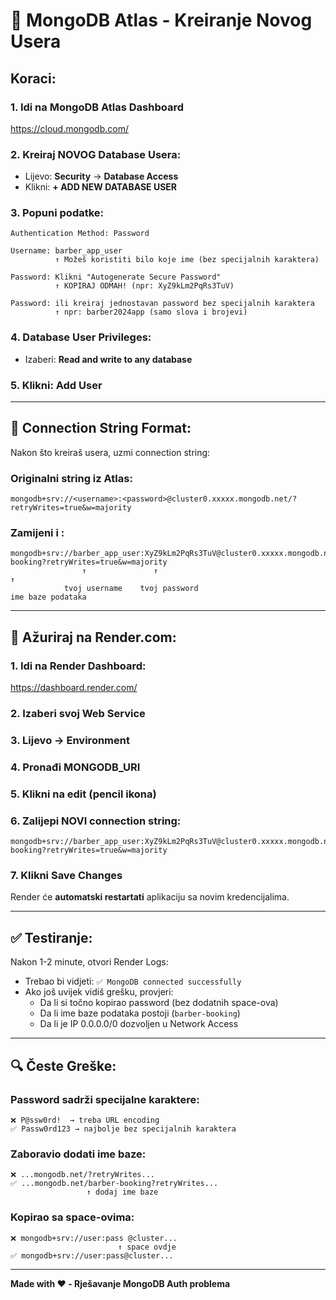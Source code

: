 # 🔑 MongoDB Atlas - Kreiranje Novog Usera

## Koraci:

### 1. Idi na MongoDB Atlas Dashboard
https://cloud.mongodb.com/

### 2. Kreiraj NOVOG Database Usera:
- Lijevo: **Security** → **Database Access**
- Klikni: **+ ADD NEW DATABASE USER**

### 3. Popuni podatke:
```
Authentication Method: Password

Username: barber_app_user
          ↑ Možeš koristiti bilo koje ime (bez specijalnih karaktera)

Password: Klikni "Autogenerate Secure Password"
          ↑ KOPIRAJ ODMAH! (npr: XyZ9kLm2PqRs3TuV)
          
Password: ili kreiraj jednostavan password bez specijalnih karaktera
          ↑ npr: barber2024app (samo slova i brojevi)
```

### 4. Database User Privileges:
- Izaberi: **Read and write to any database**

### 5. Klikni: **Add User**

---

## 📝 Connection String Format:

Nakon što kreiraš usera, uzmi connection string:

### Originalni string iz Atlas:
```
mongodb+srv://<username>:<password>@cluster0.xxxxx.mongodb.net/?retryWrites=true&w=majority
```

### Zamijeni <username> i <password>:
```
mongodb+srv://barber_app_user:XyZ9kLm2PqRs3TuV@cluster0.xxxxx.mongodb.net/barber-booking?retryWrites=true&w=majority
                ↑               ↑                                               ↑
            tvoj username    tvoj password                              ime baze podataka
```

---

## 🚀 Ažuriraj na Render.com:

### 1. Idi na Render Dashboard:
https://dashboard.render.com/

### 2. Izaberi svoj Web Service

### 3. Lijevo → **Environment**

### 4. Pronađi **MONGODB_URI**

### 5. Klikni na edit (pencil ikona)

### 6. Zalijepi NOVI connection string:
```
mongodb+srv://barber_app_user:XyZ9kLm2PqRs3TuV@cluster0.xxxxx.mongodb.net/barber-booking?retryWrites=true&w=majority
```

### 7. Klikni **Save Changes**

Render će **automatski restartati** aplikaciju sa novim kredencijalima.

---

## ✅ Testiranje:

Nakon 1-2 minute, otvori Render Logs:
- Trebao bi vidjeti: `✅ MongoDB connected successfully`
- Ako još uvijek vidiš grešku, provjeri:
  - Da li si točno kopirao password (bez dodatnih space-ova)
  - Da li ime baze podataka postoji (`barber-booking`)
  - Da li je IP 0.0.0.0/0 dozvoljen u Network Access

---

## 🔍 Česte Greške:

### Password sadrži specijalne karaktere:
```
❌ P@ssw0rd!  → treba URL encoding
✅ Passw0rd123 → najbolje bez specijalnih karaktera
```

### Zaboravio dodati ime baze:
```
❌ ...mongodb.net/?retryWrites...
✅ ...mongodb.net/barber-booking?retryWrites...
                 ↑ dodaj ime baze
```

### Kopirao sa space-ovima:
```
❌ mongodb+srv://user:pass @cluster...
                        ↑ space ovdje
✅ mongodb+srv://user:pass@cluster...
```

---

**Made with ❤️ - Rješavanje MongoDB Auth problema**
